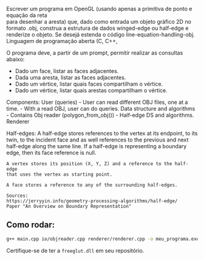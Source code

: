 Escrever um programa em OpenGL (usando apenas a primitiva de ponto e equação da reta  
para desenhar a aresta) que, dado como entrada um objeto gráfico 2D no formato .obj, 
construa a estrutura de dados winged-edge ou half-edge e renderize o objeto. Se desejá
estenda o código line-equation-handling-obj. Linguagem de programação aberta (C, C++, 
 
O programa deve, a partir de um prompt, permitir realizar as consultas abaixo:
 
- Dado um face, listar as faces adjacentes.
- Dada uma aresta, listar as faces adjacentes.
- Dado um vértice, listar quais faces compartilham o vértice.
- Dado um vértice, listar quais arestas compartilham o vértice.
 
 
Components:
    User (queries)
        - User can read different OBJ files, one at a time.
        - With a read OBJ, user can do queries.
    Data structure and algorithms
        - Contains Obj reader (polygon_from_obj())
        - Half-edge DS and algorithms.
    Renderer
 
Half-edges:
    A half-edge stores references to the vertex at its endpoint, to its twin,
    to the incident face and as well references to the previous and next
    half-edge along the same line. If a half-edge is representing a boundary
    edge, then its face reference is null.
 
    A vertex stores its position (X, Y, Z) and a reference to the half-edge
    that uses the vertex as starting point. 
 
    A face stores a reference to any of the surrounding half-edges.
 
    Sources:
    https://jerryyin.info/geometry-processing-algorithms/half-edge/
    Paper "An Overview on Boundary Representation"

## Como rodar:
```bash
g++ main.cpp io/objreader.cpp renderer/renderer.cpp -o meu_programa.exe -lfreeglut -lopengl32 -lglu32 -Wno-deprecated
```

Certifique-se de ter a ```freeglut.dll``` em seu repositório.
